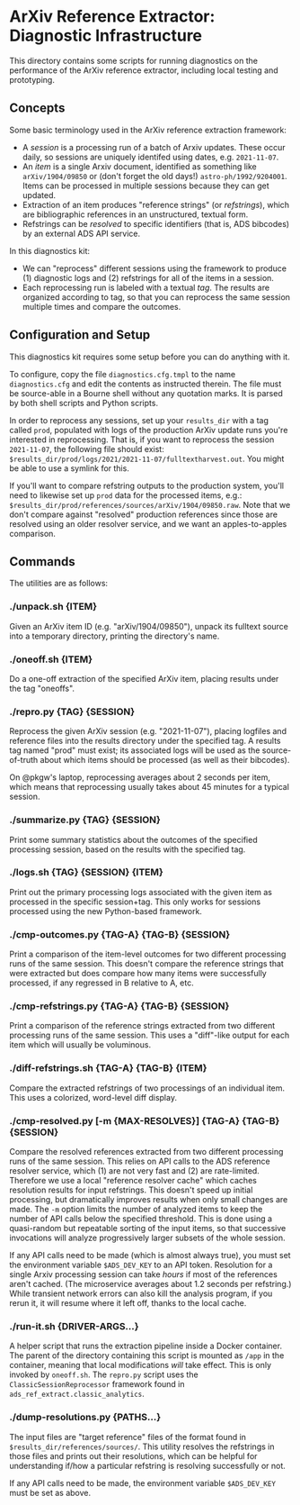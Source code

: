 # ArXiv Reference Extractor: Diagnostic Infrastructure

This directory contains some scripts for running diagnostics on the performance
of the ArXiv reference extractor, including local testing and prototyping.


## Concepts

Some basic terminology used in the ArXiv reference extraction framework:

- A *session* is a processing run of a batch of Arxiv updates. These occur daily,
  so sessions are uniquely identifed using dates, e.g. `2021-11-07`.
- An *item* is a single Arxiv document, identified as something like
  `arXiv/1904/09850` or (don't forget the old days!) `astro-ph/1992/9204001`.
  Items can be processed in multiple sessions because they can get updated.
- Extraction of an item produces "reference strings" (or *refstrings*), which
  are bibliographic references in an unstructured, textual form.
- Refstrings can be *resolved* to specific identifiers (that is, ADS bibcodes)
  by an external ADS API service.

In this diagnostics kit:

- We can "reprocess" different sessions using the framework to produce (1)
  diagnostic logs and (2) refstrings for all of the items in a session.
- Each reprocessing run is labeled with a textual *tag*. The results are
  organized according to tag, so that you can reprocess the same session multiple
  times and compare the outcomes.


## Configuration and Setup

This diagnostics kit requires some setup before you can do anything with it.

To configure, copy the file `diagnostics.cfg.tmpl` to the name `diagnostics.cfg`
and edit the contents as instructed therein. The file must be source-able in a
Bourne shell without any quotation marks. It is parsed by both shell scripts and
Python scripts.

In order to reprocess any sessions, set up your `results_dir` with a tag called
`prod`, populated with logs of the production ArXiv update runs you're
interested in reprocessing. That is, if you want to reprocess the session
`2021-11-07`, the following file should exist:
`$results_dir/prod/logs/2021/2021-11-07/fulltextharvest.out`. You might be able
to use a symlink for this.

If you'll want to compare refstring outputs to the production system, you'll
need to likewise set up `prod` data for the processed items, e.g.:
`$results_dir/prod/references/sources/arXiv/1904/09850.raw`. Note that we don't
compare against "resolved" production references since those are resolved using
an older resolver service, and we want an apples-to-apples comparison.


## Commands

The utilities are as follows:

### ./unpack.sh {ITEM}

Given an ArXiv item ID (e.g. "arXiv/1904/09850"), unpack its fulltext source
into a temporary directory, printing the directory's name.

### ./oneoff.sh {ITEM}

Do a one-off extraction of the specified ArXiv item, placing results under the
tag "oneoffs".

### ./repro.py {TAG} {SESSION}

Reprocess the given ArXiv session (e.g. "2021-11-07"), placing logfiles and
reference files into the results directory under the specified tag. A results
tag named "prod" must exist; its associated logs will be used as the
source-of-truth about which items should be processed (as well as their
bibcodes).

On @pkgw's laptop, reprocessing averages about 2 seconds per item, which means
that reprocessing usually takes about 45 minutes for a typical session.

### ./summarize.py {TAG} {SESSION}

Print some summary statistics about the outcomes of the specified processing
session, based on the results with the specified tag.

### ./logs.sh {TAG} {SESSION} {ITEM}

Print out the primary processing logs associated with the given item as
processed in the specific session+tag. This only works for sessions processed
using the new Python-based framework.

### ./cmp-outcomes.py {TAG-A} {TAG-B} {SESSION}

Print a comparison of the item-level outcomes for two different processing runs
of the same session. This doesn't compare the reference strings that were
extracted but does compare how many items were successfully processed, if any
regressed in B relative to A, etc.

### ./cmp-refstrings.py {TAG-A} {TAG-B} {SESSION}

Print a comparison of the reference strings extracted from two different
processing runs of the same session. This uses a "diff"-like output for each
item which will usually be voluminous.

### ./diff-refstrings.sh {TAG-A} {TAG-B} {ITEM}

Compare the extracted refstrings of two processings of an individual item. This
uses a colorized, word-level diff display.

### ./cmp-resolved.py [-m {MAX-RESOLVES}] {TAG-A} {TAG-B} {SESSION}

Compare the resolved references extracted from two different processing runs of
the same session. This relies on API calls to the ADS reference resolver
service, which (1) are not very fast and (2) are rate-limited. Therefore we use
a local "reference resolver cache" which caches resolution results for input
refstrings. This doesn't speed up initial processing, but dramatically improves
results when only small changes are made. The `-m` option limits the number of
analyzed items to keep the number of API calls below the specified threshold.
This is done using a quasi-random but repeatable sorting of the input items, so
that successive invocations will analyze progressively larger subsets of the
whole session.

If any API calls need to be made (which is almost always true), you must set the
environment variable `$ADS_DEV_KEY` to an API token. Resolution for a single
Arxiv processing session can take *hours* if most of the references aren't
cached. (The microservice averages about 1.2 seconds per refstring.) While
transient network errors can also kill the analysis program, if you rerun it, it
will resume where it left off, thanks to the local cache.

### ./run-it.sh {DRIVER-ARGS...}

A helper script that runs the extraction pipeline inside a Docker container. The
parent of the directory containing this script is mounted as `/app` in the
container, meaning that local modifications *will* take effect. This is only
invoked by `oneoff.sh`. The `repro.py` script uses the
`ClassicSessionReprocessor` framework found in
`ads_ref_extract.classic_analytics`.

### ./dump-resolutions.py {PATHS...}

The input files are "target reference" files of the format found in
`$results_dir/references/sources/`. This utility resolves the refstrings in
those files and prints out their resolutions, which can be helpful for
understanding if/how a particular refstring is resolving successfully or not.

If any API calls need to be made, the environment variable `$ADS_DEV_KEY` must
be set as above.
